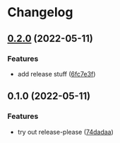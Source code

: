 # Changelog

## [0.2.0](https://github.com/Skn0tt/datapact/compare/v0.1.0...v0.2.0) (2022-05-11)


### Features

* add release stuff ([6fc7e3f](https://github.com/Skn0tt/datapact/commit/6fc7e3f838803696471ff390ef875774ac7a25a3))

## 0.1.0 (2022-05-11)


### Features

* try out release-please ([74dadaa](https://github.com/Skn0tt/datapact/commit/74dadaae168bafd888a363ac37c984e01f9dd585))
